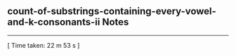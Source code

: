 <h2>count-of-substrings-containing-every-vowel-and-k-consonants-ii Notes</h2><hr>[ Time taken: 22 m 53 s ]